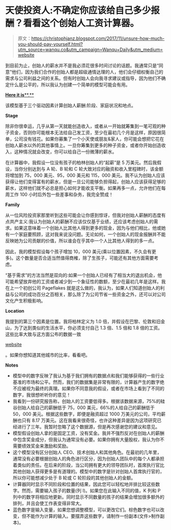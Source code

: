# 天使投资人:不确定你应该给自己多少报酬？看看这个创始人工资计算器。

> 原文：<https://christophjanz.blogspot.com/2017/11/unsure-how-much-you-should-pay-yourself.html?utm_source=wanqu.co&utm_campaign=Wanqu+Daily&utm_medium=website>

到目前为止，创始人的薪水并不是我必须花很多时间讨论的话题。我通常只是“同意”他们，因为我们合作的创始人都是超级通情达理的人，他们会仔细权衡自己的需求与公司利益之间的关系。但有时创始人会向我寻求建议或指导，因为他们不确定什么是公平的，所以我认为创建一个简单的模型可能会有用。

[**Here it is****.**](https://docs.google.com/spreadsheets/d/15xRVMp_Ng-Sjfh9pDZb1X1d66Elv9PTqPzvWEH7XOXI/edit?usp=sharing)

该模型基于三个驱动因素计算创始人薪酬:阶段、家庭状况和地点。

**Stage**

除非你很幸运，几乎从第一天就能创造收入，或者从一开始就筹集到一笔可观的种子资金，否则你可能根本无法给自己发工资，至少在最初几个月是这样，原因很简单，公司没有钱花。如果你募集了一个小天使或朋友&家人，你可能会想把它花在创始人薪水以外的其他事情上。一旦你筹集到更多的种子资金，或者你开始创造收入，这种情况就会改变，你可以给自己一份微薄的薪水。

在计算器中，我假设一位没有孩子的柏林创始人的“起薪”是 5 万美元。然后我假设，当你分别达到与 A 轮、B 轮和 C 轮大致对应的融资和收入里程碑时，该金额将增加到 75，000 美元、95，000 美元和 115，000 美元。我不认为创始人应该获得让他们变得富有的薪水，但是一旦公司能够负担得起，创始人应该获得足够的薪水，这样他们就不必总是担心如何才能收支平衡。如果再多一点，允许他们在每周工作 100 小时后外包一些差事和杂务，我完全赞成！

**Family**

从一位风险投资家那里听到这些可能会让你感到惊讶，但我对创始人薪酬的态度有点共产主义:我认为创始人的薪酬不应该仅仅基于业绩，还应该考虑创始人的需求。如果这意味着一个创始人比其他人得到更多的现金，因为与他们相比，他或她有一个家庭要照顾，这对我来说没问题。无论如何，一个创始人的现金报酬并不能反映她为公司贡献的价值，所以谁会在乎其中一个人比其他人得到的多一点。

因此，我的模型假设每个孩子增加 10，000 美元(乘以位置因素，不久会有更多)。这个数量是否合适当然值得商榷，除了生孩子，可能还有其他方面需要考虑。

“基于需求”的方法当然是双向的:如果一个创始人已经有了相当大的退出机会，他可能希望放弃他的工资或者减少到一个象征性的数额，至少在最初几年是这样。我在上一个初创公司 Pageflakes 就是这么做的，我认为，如果人们知道创始人的利益与公司的成功百分之百相关，那么除了为公司节省一些资金之外，还可以对公司文化产生积极影响。

**Location**

我提到的第三个因素是位置。我将柏林定义为 1.0 倍，并假设在巴黎、伦敦和旧金山，为了达到类似的生活水平，你必须支付自己 1.3 倍、1.5 倍和 1.8 倍的工资。这些比率大致与这方面公布的数据一致

[website](https://www.numbeo.com/cost-of-living/)

。如果你想知道其他城市的比率，看看吧。

**Notes**

*   模型中的数字反映了我认为基于我们拥有的数据点和我们能够获得的一些行业基准的市场和公平。然而，我们的数据集是非常有限的，计算器产生的数字绝不应被视为最终的真理。如果你不同意我的假设，或者在市场上看到了不同的数字，我很想听听你的意见！
*   我看到一份研究报告称，创始人的工资要低得多。根据该数据来源，75%的硅谷创始人给自己的薪酬低于 75，000 美元，66%的人给自己的薪酬低于 50，000 美元。根据这些数字，即便是融资超过 1000 万美元的公司，平均薪酬也只有 8.17 万美元。这在我看来很奇怪，也许这种差异是因为这项研究已经进行了三年。我暂时忽略了这个数据源，但是再次感谢您的建议和意见。
*   模型假设创始人拿的是固定工资，没有奖金。我并不强烈反对在创始人的薪酬中包含奖金成分，但我认为通常没有必要。如果你拥有大量股权，我认为你不需要绩效奖金来激励和奖励。
*   这个模型没有区分创始人 CEO、技术创始人和其他角色。在最初的几年里，通常没有必要根据创始人的角色进行区分，因为创始人团队中的每个人都承担着类似的责任。在后来的阶段，当公司拥有更大的领导团队时，首席执行官比其他创始人获得更多是有道理的。模型中的数字是针对创始人首席执行官的，所以你可能想减少处于 B 轮或 C 轮阶段的其他创始人的金额。
*   计算器同时显示不同阶段和位置的结果，因此您可以轻松地并排比较这些数字。然而，需要输入孩子的数量(列 I)。如果您在此输入不同的值，K 列和 P 列中的数字将相应地更新。同时显示不同数量的孩子的结果会增加很多额外的排列，并且会使工作表变得非常大。
*   蓝色数字是输入变量，如果您想调整模型，可以更改它们。棕色数字也可以改变，但不能作为计算的输入。要摆弄这些数字，请制作一份副本(文件>制作副本)。